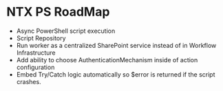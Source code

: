 # NTX PS RoadMap

* Async PowerShell script execution
* Script Repository
* Run worker as a centralized SharePoint service instead of in Workflow Infrastructure
* Add ability to choose AuthenticationMechanism inside of action configuration
* Embed Try/Catch logic automatically so $error is returned if the script crashes.